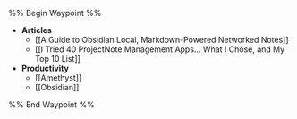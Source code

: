 %% Begin Waypoint %%
- **Articles**
	- [[A Guide to Obsidian Local, Markdown-Powered Networked Notes]]
	- [[I Tried 40 ProjectNote Management Apps… What I Chose, and My Top 10 List]]
- **Productivity**
	- [[Amethyst]]
	- [[Obsidian]]

%% End Waypoint %%
